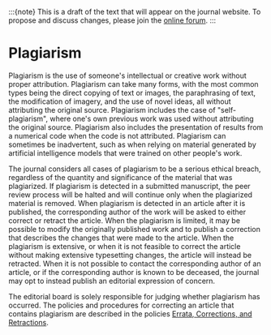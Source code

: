 :::{note}
This is a draft of the text that will appear on the journal website. To propose and discuss changes, please join the [online forum](#forum).
:::

# Plagiarism

Plagiarism is the use of someone's intellectual or creative work without proper attribution. Plagiarism can take many forms, with the most common types being the direct copying of text or images, the paraphrasing of text, the modification of imagery, and the use of novel ideas, all without attributing the original source. Plagiarism includes the case of "self-plagiarism", where one's own previous work was used without attributing the original source. Plagiarism also includes the presentation of results from a numerical code when the code is not attributed. Plagiarism can sometimes be inadvertent, such as when relying on material generated by artificial intelligence models that were trained on other people's work.

The journal considers all cases of plagiarism to be a serious ethical breach, regardless of the quantity and significance of the material that was plagiarized. If plagiarism is detected in a submitted manuscript, the peer review process will be halted and will continue only when the plagiarized material is removed. When plagiarism is detected in an article after it is published, the corresponding author of the work will be asked to either correct or retract the article. When the plagiarism is limited, it may be possible to modify the originally published work and to publish a correction that describes the changes that were made to the article. When the plagiarism is extensive, or when it is not feasible to correct the article without making extensive typesetting changes, the article will instead be retracted. When it is not possible to contact the corresponding author of an article, or if the corresponding author is known to be deceased, the journal may opt to instead publish an editorial expression of concern.

The editorial board is solely responsible for judging whether plagiarism has occurred. The policies and procedures for correcting an article that contains plagiarism are described in the policies [Errata, Corrections, and Retractions](#corrections).

